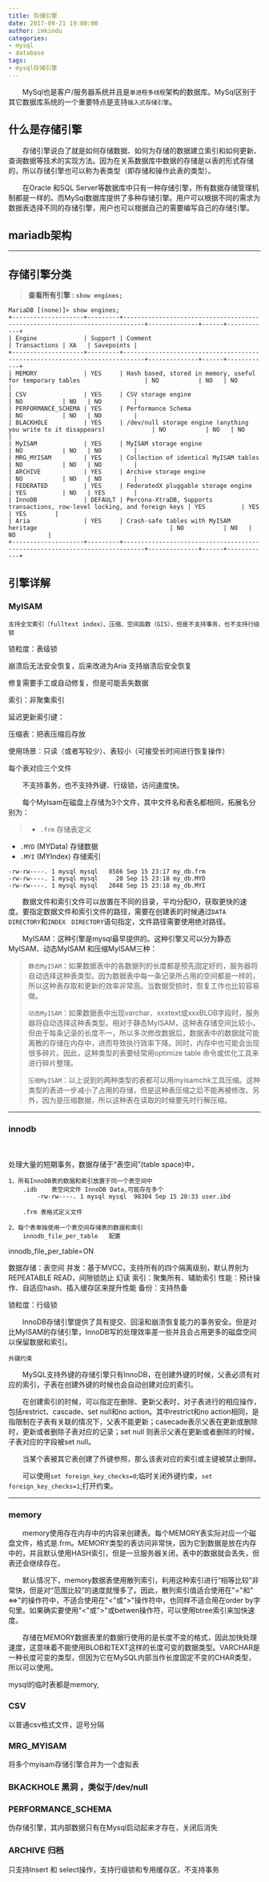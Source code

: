 ```yaml
---
title: 存储引擎
date: 2017-09-21 19:00:00
author: imkindu
categories: 
- mysql
- database
tags:
- mysql存储引擎
---
```


　　MySql也是客户/服务器系统并且是`单进程多线程`架构的数据库。MySql区别于其它数据库系统的一个重要特点是支持`插入式存储引擎`。

<!--more-->


## 什么是存储引擎

　　存储引擎说白了就是如何存储数据、如何为存储的数据建立索引和如何更新、查询数据等技术的实现方法。因为在关系数据库中数据的存储是以表的形式存储的，所以存储引擎也可以称为表类型（即存储和操作此表的类型）。

　　在Oracle 和SQL Server等数据库中只有一种存储引擎，所有数据存储管理机制都是一样的。而MySql数据库提供了多种存储引擎。用户可以根据不同的需求为数据表选择不同的存储引擎，用户也可以根据自己的需要编写自己的存储引擎。



## mariadb架构




---

## 存储引擎分类




> **查看所有引擎 : `show engines;`**


```
MariaDB [(none)]> show engines;
+--------------------+---------+----------------------------------------------------------------------------+--------------+------+------------+
| Engine             | Support | Comment                                                                    | Transactions | XA   | Savepoints |
+--------------------+---------+----------------------------------------------------------------------------+--------------+------+------------+
| MEMORY             | YES     | Hash based, stored in memory, useful for temporary tables                  | NO           | NO   | NO         |
| CSV                | YES     | CSV storage engine                                                         | NO           | NO   | NO         |
| PERFORMANCE_SCHEMA | YES     | Performance Schema                                                         | NO           | NO   | NO         |
| BLACKHOLE          | YES     | /dev/null storage engine (anything you write to it disappears)             | NO           | NO   | NO         |
| MyISAM             | YES     | MyISAM storage engine                                                      | NO           | NO   | NO         |
| MRG_MYISAM         | YES     | Collection of identical MyISAM tables                                      | NO           | NO   | NO         |
| ARCHIVE            | YES     | Archive storage engine                                                     | NO           | NO   | NO         |
| FEDERATED          | YES     | FederatedX pluggable storage engine                                        | YES          | NO   | YES        |
| InnoDB             | DEFAULT | Percona-XtraDB, Supports transactions, row-level locking, and foreign keys | YES          | YES  | YES        |
| Aria               | YES     | Crash-safe tables with MyISAM heritage                                     | NO           | NO   | NO         |
+--------------------+---------+----------------------------------------------------------------------------+--------------+------+------------+
```


## 引擎详解



### MyISAM



	支持全文索引（fulltext index）、压缩、空间函数（GIS），但是不支持事务，也不支持行级锁


锁粒度：表级锁


崩溃后无法安全恢复，后来改进为Aria 支持崩溃后安全恢复

修复需要手工或自动修复，但是可能丢失数据

索引：非聚集索引

延迟更新索引键：

压缩表：把表压缩后存放



使用场景：只读（或者写较少）、表较小（可接受长时间进行恢复操作）


每个表对应三个文件









　　不支持事务，也不支持外键、行级锁，访问速度快。

　　每个MyIsam在磁盘上存储为3个文件，其中文件名和表名都相同，拓展名分别为：

>- `.frm` 	存储表定义
- `.MYD` (MYData) 		存储数据
- `.MYI` (MYIndex) 	存储索引


```
-rw-rw----. 1 mysql mysql   8586 Sep 15 23:17 my_db.frm
-rw-rw----. 1 mysql mysql     20 Sep 15 23:18 my_db.MYD
-rw-rw----. 1 mysql mysql   2048 Sep 15 23:18 my_db.MYI
```

　　数据文件和索引文件可以放置在不同的目录，平均分配IO，获取更快的速度。要指定数据文件和索引文件的路径，需要在创建表的时候通过`DATA　DIRECTORY`和`INDEX　DIRECTORY`语句指定，文件路径需要使用绝对路径。


　　MyISAM：这种引擎是mysql最早提供的。这种引擎又可以分为静态MyISAM、动态MyISAM 和压缩MyISAM三种：


> `静态MyISAM`：如果数据表中的各数据列的长度都是预先固定好的，服务器将自动选择这种表类型。因为数据表中每一条记录所占用的空间都是一样的，所以这种表存取和更新的效率非常高。当数据受损时，恢复工作也比较容易做。
>
> `动态MyISAM`：如果数据表中出现varchar、xxxtext或xxxBLOB字段时，服务器将自动选择这种表类型。相对于静态MyISAM，这种表存储空间比较小，但由于每条记录的长度不一，所以多次修改数据后，数据表中的数据就可能离散的存储在内存中，进而导致执行效率下降。同时，内存中也可能会出现很多碎片。因此，这种类型的表要经常用optimize table 命令或优化工具来进行碎片整理。
>
>`压缩MyISAM`：以上说到的两种类型的表都可以用myisamchk工具压缩。这种类型的表进一步减小了占用的存储，但是这种表压缩之后不能再被修改。另外，因为是压缩数据，所以这种表在读取的时候要先时行解压缩。

---

### innodb

　　

处理大量的短期事务，数据存储于“表空间”(table space)中，

	1、所有InnoDB表的数据和索引放置于同一个表空间中
		.idb 	表空间文件 InnoDB Data,可能存在多个
			-rw-rw----. 1 mysql mysql  98304 Sep 15 20:33 user.ibd

		.frm 表格式定义文件

	2、每个表单独使用一个表空间存储表的数据和索引
		innodb_file_per_table 	配置

innodb_file_per_table=ON



数据存储：表空间
并发：基于MVCC，支持所有的四个隔离级别，默认界别为REPEATABLE READ，间隙锁防止 幻读
索引：聚集所有、辅助索引
性能：预计操作、自适应hash、插入缓存区来提升性能
备份：支持热备

锁粒度：行级锁



　　InnoDB存储引擎提供了具有提交、回滚和崩溃恢复能力的事务安全。但是对比MyISAM的存储引擎，InnoDB写的处理效率差一些并且会占用更多的磁盘空间以保留数据和索引。

`外键约束`

　　MySQL支持外键的存储引擎只有InnoDB，在创建外键的时候，父表必须有对应的索引，子表在创建外键的时候也会自动创建对应的索引。

　　在创建索引的时候，可以指定在删除、更新父表时，对子表进行的相应操作，包括restrict、cascade、set null和no action。其中restrict和no action相同，是指限制在子表有关联的情况下，父表不能更新；casecade表示父表在更新或删除时，更新或者删除子表对应的记录；set null 则表示父表在更新或者删除的时候，子表对应的字段被set null。

　　当某个表被其它表创建了外键参照，那么该表对应的索引或主键被禁止删除。

　　可以使用`set foreign_key_checks=0`;临时关闭外键约束，`set foreign_key_checks=1`;打开约束。

---

### memory


　　memory使用存在内存中的内容来创建表。每个MEMORY表实际对应一个磁盘文件，格式是.frm。MEMORY类型的表访问非常快，因为它到数据是放在内存中的，并且默认使用HASH索引，但是一旦服务器关闭，表中的数据就会丢失，但表还会继续存在。

　　默认情况下，memory数据表使用散列索引，利用这种索引进行“相等比较”非常快，但是对“范围比较”的速度就慢多了。因此，散列索引值适合使用在"="和"<=>"的操作符中，不适合使用在"<"或">"操作符中，也同样不适合用在order by字句里。如果确实要使用"<"或">"或betwen操作符，可以使用btree索引来加快速度。

　　存储在MEMORY数据表里的数据行使用的是长度不变的格式，因此加快处理速度，这意味着不能使用BLOB和TEXT这样的长度可变的数据类型。VARCHAR是一种长度可变的类型，但因为它在MySQL内部当作长度固定不变的CHAR类型，所以可以使用。


mysql的临时表都是memory,

### CSV

以普通csv格式文件，逗号分隔




### MRG_MYISAM

将多个myisam存储引擎合并为一个虚拟表


### BKACKHOLE 	黑洞 ，类似于/dev/null


### PERFORMANCE_SCHEMA

伪存储引擎，其内部数据只有在Mysql启动起来才存在，关闭后消失


### ARCHIVE 归档

只支持Insert 和 select操作，支持行级锁和专用缓存区，不支持事务



